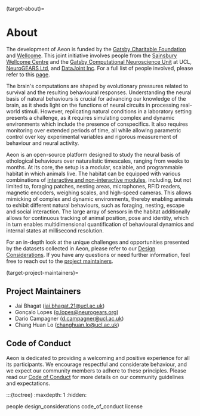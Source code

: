 (target-about)=
# About

The development of Aeon is funded by the [Gatsby Charitable Foundation](https://www.gatsby.org.uk/) and [Wellcome](https://wellcome.org/). This joint initiative involves people from the [Sainsbury Wellcome Centre](https://www.sainsburywellcome.org/web/) and the [Gatsby Computational Neuroscience Unit](https://www.ucl.ac.uk/gatsby/gatsby-computational-neuroscience-unit) at UCL, [NeuroGEARS Ltd](https://neurogears.org/), and [DataJoint Inc](datajoint:). For a full list of people involved, please refer to this [page](target-people).

The brain's computations are shaped by evolutionary pressures related to survival and the resulting behavioural responses. 
Understanding the neural basis of natural behaviours is crucial for advancing our knowledge of the brain, as it sheds light on the functions of neural circuits in processing real-world stimuli. 
However, replicating natural conditions in a laboratory setting presents a challenge, as it requires simulating complex and dynamic environments which include the presence of conspecifics. 
It also requires monitoring over extended periods of time, all while allowing parametric control over key experimental variables and rigorous measurement of behaviour and neural activity.

Aeon is an open-source platform designed to study the neural basis of ethological behaviours over naturalistic timescales, ranging from weeks to months.
At its core, the setup is a modular, scalable, and programmable habitat in which animals live. 
The habitat can be equipped with various combinations of [interactive and non-interactive modules](target-hardware),
including, but not limited to, foraging patches, nesting areas, microphones, RFID readers, magnetic encoders, weighing scales, and high-speed cameras. 
This allows mimicking of complex and dynamic environments, thereby enabling animals to exhibit different natural behaviours, 
such as foraging, nesting, escape and social interaction. 
The large array of sensors in the habitat additionally allows for continuous tracking of animal position, pose and identity, which in turn enables
multidimensional quantification of behavioural dynamics and internal states at millisecond resolution.

For an in-depth look at the unique challenges and opportunities presented by the datasets collected in Aeon, please refer to our [Design Considerations](target-design-considerations).
If you have any questions or need further information, feel free to reach out to the [project maintainers](target-project-maintainers).

(target-project-maintainers)=
## Project Maintainers

* Jai Bhagat (jai.bhagat.21@ucl.ac.uk)
* Gonçalo Lopes (g.lopes@neurogears.org)
* Dario Campagner (d.campagner@ucl.ac.uk)
* Chang Huan Lo (changhuan.lo@ucl.ac.uk)

## Code of Conduct

Aeon is dedicated to providing a welcoming and positive experience for all its participants. We encourage respectful and considerate behaviour, and we expect our community members to adhere to these principles. Please read our [Code of Conduct](target-code-of-conduct) for more details on our community guidelines and expectations.

:::{toctree}
:maxdepth: 1
:hidden:

people
design_considerations
code_of_conduct
license